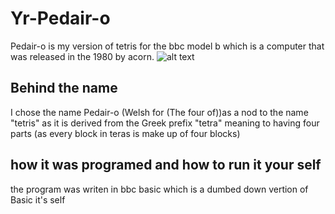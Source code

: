 # Yr-Pedair-o
Pedair-o is my version of tetris for the bbc model b which is a computer that was released in the 1980 by acorn.
![alt text](https://github.com/Dunvantkai/Yr-Pedair-o/main/Programs_Photos/blocks.bmp?raw=true)
## Behind the name
I chose the name Pedair-o (Welsh for (The four of))as a nod to the name "tetris" as it is derived from the Greek prefix "tetra" meaning to having four parts (as every block in teras is make up of four blocks)
## how it was programed and how to run it your self
the program was writen in bbc basic which is a dumbed down vertion of Basic it's self
